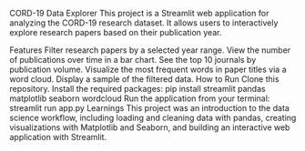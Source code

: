 CORD-19 Data Explorer
This project is a Streamlit web application for analyzing the CORD-19 research dataset. It allows users to interactively explore research papers based on their publication year.

Features
Filter research papers by a selected year range.
View the number of publications over time in a bar chart.
See the top 10 journals by publication volume.
Visualize the most frequent words in paper titles via a word cloud.
Display a sample of the filtered data.
How to Run
Clone this repository.
Install the required packages: pip install streamlit pandas matplotlib seaborn wordcloud
Run the application from your terminal: streamlit run app.py
Learnings
This project was an introduction to the data science workflow, including loading and cleaning data with pandas, creating visualizations with Matplotlib and Seaborn, and building an interactive web application with Streamlit.
